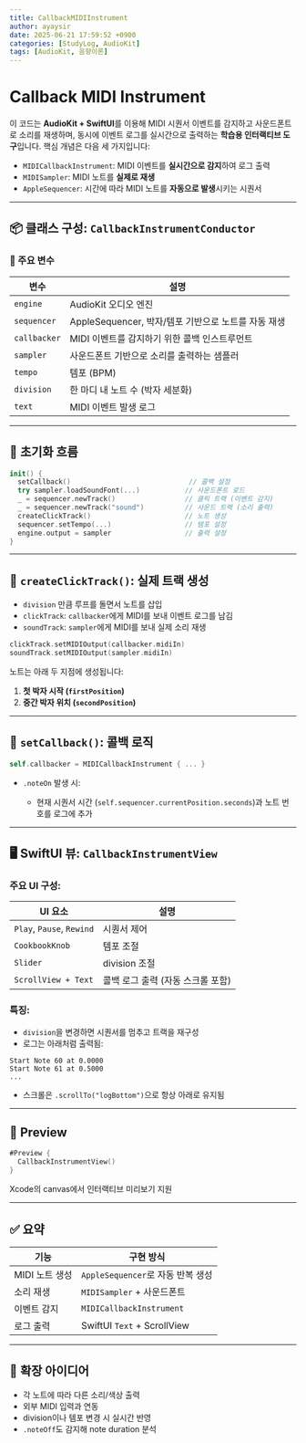 ```yaml
---
title: CallbackMIDIInstrument
author: ayaysir
date: 2025-06-21 17:59:52 +0900
categories: [StudyLog, AudioKit]
tags: [AudioKit, 음향이론]
---
```


# Callback MIDI Instrument

이 코드는 **AudioKit + SwiftUI**를 이용해 MIDI 시퀀서 이벤트를 감지하고 사운드폰트로 소리를 재생하며, 동시에 이벤트 로그를 실시간으로 출력하는 **학습용 인터랙티브 도구**입니다.
핵심 개념은 다음 세 가지입니다:

* `MIDICallbackInstrument`: MIDI 이벤트를 **실시간으로 감지**하여 로그 출력
* `MIDISampler`: MIDI 노트를 **실제로 재생**
* `AppleSequencer`: 시간에 따라 MIDI 노트를 **자동으로 발생**시키는 시퀀서

---

## 📦 클래스 구성: `CallbackInstrumentConductor`

### 🔧 주요 변수

| 변수           | 설명                                   |
| ------------ | ------------------------------------ |
| `engine`     | AudioKit 오디오 엔진                      |
| `sequencer`  | AppleSequencer, 박자/템포 기반으로 노트를 자동 재생 |
| `callbacker` | MIDI 이벤트를 감지하기 위한 콜백 인스트루먼트          |
| `sampler`    | 사운드폰트 기반으로 소리를 출력하는 샘플러              |
| `tempo`      | 템포 (BPM)                             |
| `division`   | 한 마디 내 노트 수 (박자 세분화)                 |
| `text`       | MIDI 이벤트 발생 로그                       |

---

## 🔁 초기화 흐름

```swift
init() {
  setCallback()                             // 콜백 설정
  try sampler.loadSoundFont(...)           // 사운드폰트 로드
  _ = sequencer.newTrack()                 // 클릭 트랙 (이벤트 감지)
  _ = sequencer.newTrack("sound")          // 사운드 트랙 (소리 출력)
  createClickTrack()                       // 노트 생성
  sequencer.setTempo(...)                  // 템포 설정
  engine.output = sampler                  // 출력 설정
}
```

---

## 🧱 `createClickTrack()`: 실제 트랙 생성

* `division` 만큼 루프를 돌면서 노트를 삽입
* `clickTrack`: `callbacker`에게 MIDI를 보내 이벤트 로그를 남김
* `soundTrack`: `sampler`에게 MIDI를 보내 실제 소리 재생

```swift
clickTrack.setMIDIOutput(callbacker.midiIn)
soundTrack.setMIDIOutput(sampler.midiIn)
```

노트는 아래 두 지점에 생성됩니다:

1. **첫 박자 시작 (`firstPosition`)**
2. **중간 박자 위치 (`secondPosition`)**

---

## 🎯 `setCallback()`: 콜백 로직

```swift
self.callbacker = MIDICallbackInstrument { ... }
```

* `.noteOn` 발생 시:

  * 현재 시퀀서 시간 (`self.sequencer.currentPosition.seconds`)과 노트 번호를 로그에 추가

---

## 🖥️ SwiftUI 뷰: `CallbackInstrumentView`

### 주요 UI 구성:

| UI 요소                     | 설명                   |
| ------------------------- | -------------------- |
| `Play`, `Pause`, `Rewind` | 시퀀서 제어               |
| `CookbookKnob`            | 템포 조절                |
| `Slider`                  | division 조절          |
| `ScrollView + Text`       | 콜백 로그 출력 (자동 스크롤 포함) |

### 특징:

* `division`을 변경하면 시퀀서를 멈추고 트랙을 재구성
* 로그는 아래처럼 출력됨:

```
Start Note 60 at 0.0000
Start Note 61 at 0.5000
...
```

* 스크롤은 `.scrollTo("logBottom")`으로 항상 아래로 유지됨

---

## 🧪 Preview

```swift
#Preview {
  CallbackInstrumentView()
}
```

Xcode의 canvas에서 인터랙티브 미리보기 지원

---

## ✅ 요약

| 기능         | 구현 방식                       |
| ---------- | --------------------------- |
| MIDI 노트 생성 | `AppleSequencer`로 자동 반복 생성  |
| 소리 재생      | `MIDISampler` + 사운드폰트       |
| 이벤트 감지     | `MIDICallbackInstrument`    |
| 로그 출력      | SwiftUI `Text` + ScrollView |

---

## 🔧 확장 아이디어

* 각 노트에 따라 다른 소리/색상 출력
* 외부 MIDI 입력과 연동
* division이나 템포 변경 시 실시간 반영
* `.noteOff`도 감지해 note duration 분석
